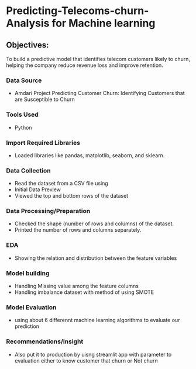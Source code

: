 # Predicting-Telecoms-churn-Analysis for Machine learning


## Objectives:
To build a predictive model that identifies telecom customers likely to churn, helping the company reduce revenue loss and improve retention.

### Data Source

- Amdari Project Predicting Customer Churn: Identifying Customers that are Susceptible to Churn

### Tools Used

- Python

### Import Required Libraries

- Loaded libraries like pandas, matplotlib, seaborn, and sklearn.

### Data Collection

- Read the dataset from a CSV file using
- Initial Data Preview
- Viewed the top and bottom rows of the dataset
  
### Data Processing/Preparation

- Checked the shape (number of rows and columns) of the dataset.
- Printed the number of rows and columns separately.
  
### EDA

- Showing the relation and distribution between the feature variables
  
### Model building

- Handling Missing value among the feature columns
- Handling imbalance dataset with method of using SMOTE
  
### Model Evaluation 

- using about 6 differennt machine learning algorithms to evaluate our prediction
  
### Recommendations/Insight

-  Also put it to production by uisng streamlit app with parameter to evaluation either to know customer that churn or Not churn

